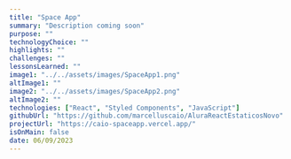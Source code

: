 ```yaml
---
title: "Space App"
summary: "Description coming soon"
purpose: ""
technologyChoice: ""
highlights: ""
challenges: ""
lessonsLearned: ""
image1: "../../assets/images/SpaceApp1.png"
altImage1: ""
image2: "../../assets/images/SpaceApp2.png"
altImage2: ""
technologies: ["React", "Styled Components", "JavaScript"]
githubUrl: "https://github.com/marcelluscaio/AluraReactEstaticosNovo"
projectUrl: "https://caio-spaceapp.vercel.app/"
isOnMain: false
date: 06/09/2023
---
```


